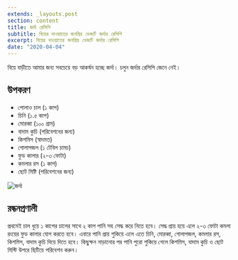 ```yaml
---
extends: _layouts.post
section: content
title: জর্দা রেসিপি
subtitle: বিয়ের দাওয়াতের জনপ্রিয় ডেজার্ট জর্দার রেসিপি
excerpt: বিয়ের দাওয়াতের জনপ্রিয় ডেজার্ট জর্দার রেসিপি
date: "2020-04-04"
---
```


বিয়ে বাড়ীতে আমার জন্য সবচেয়ে বড় আকর্ষন হচ্ছে জর্দা। চলুন জর্দার রেসিপি জেনে নেই।

## উপকরণ

- পোলাও চাল (১ কাপ)
- চিনি (১.৫ কাপ)
- মোরব্বা (১০০ গ্রাম)
- বাদাম কুচি (পরিবেশনের জন্য)
- কিশমিস (স্বাদমত)
- গোলাপজল (১ টেবিল চামচ)
- ফুড কালার (২-৩ ফোটা)
- কমলার রস (১ কাপ)
- ছোট মিষ্টি (পরিবেশনের জন্য)

![জর্দা](/assets/images/recipes/jorda.jpg)

## রন্ধনপ্রণালী

প্রথমেই চাল ধুয়ে ১ কাপের চালের সাথে ২ কাপ পানি সহ সেদ্ধ করে নিতে হবে। সেদ্ধ প্রায় হয়ে এলে ২-৩ ফোটা
কমলা রংয়ের ফুড কালার যোগ করতে হবে। এবারে পানি প্রায় শুকিয়ে এলে এতে চিনি, মোরব্বা, গোলাপজল, কমলার
রস, কিশমিস, বাদাম কুচি দিয়ে দিতে হবে। কিছুক্ষন নাড়ানোর পর পানি পুরো শুকিয়ে গেলে কিশমিস, বাদাম কুচি ও
ছোট মিস্টি উপরে ছিটিয়ে পরিবেশন করুন।
